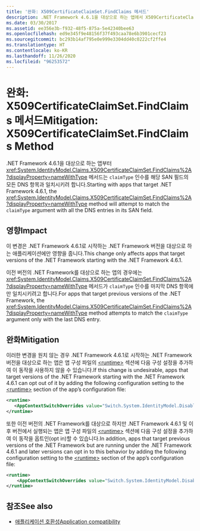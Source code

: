 ```yaml
---
title: '완화: X509CertificateClaimSet.FindClaims 메서드'
description: .NET Framework 4.6.1을 대상으로 하는 앱에서 X509CertificateClaimSet.FindClaims 메서드가 어떻게 변경되었는지 알아봅니다.
ms.date: 03/30/2017
ms.assetid: ee356e3b-f932-48f5-875a-5e42340bee63
ms.openlocfilehash: ed9e345f9e48156f37f493caa78e6b3901cecf23
ms.sourcegitcommit: bc293b14af795e0e999e3304dd40c0222cf2ffe4
ms.translationtype: HT
ms.contentlocale: ko-KR
ms.lasthandoff: 11/26/2020
ms.locfileid: "96253572"
---
```

# <a name="mitigation-x509certificateclaimsetfindclaims-method"></a><span data-ttu-id="f1c5f-103">완화: X509CertificateClaimSet.FindClaims 메서드</span><span class="sxs-lookup"><span data-stu-id="f1c5f-103">Mitigation: X509CertificateClaimSet.FindClaims Method</span></span>

<span data-ttu-id="f1c5f-104">.NET Framework 4.6.1을 대상으로 하는 앱부터 <xref:System.IdentityModel.Claims.X509CertificateClaimSet.FindClaims%2A?displayProperty=nameWithType> 메서드는 `claimType` 인수를 해당 SAN 필드의 모든 DNS 항목과 일치시키려 합니다.</span><span class="sxs-lookup"><span data-stu-id="f1c5f-104">Starting with apps that target .NET Framework 4.6.1, the <xref:System.IdentityModel.Claims.X509CertificateClaimSet.FindClaims%2A?displayProperty=nameWithType> method will attempt to match the `claimType` argument with all the DNS entries in its SAN field.</span></span>  
  
## <a name="impact"></a><span data-ttu-id="f1c5f-105">영향</span><span class="sxs-lookup"><span data-stu-id="f1c5f-105">Impact</span></span>  

 <span data-ttu-id="f1c5f-106">이 변경은 .NET Framework 4.6.1로 시작하는 .NET Framework 버전을 대상으로 하는 애플리케이션에만 영향을 줍니다.</span><span class="sxs-lookup"><span data-stu-id="f1c5f-106">This change only affects apps that target versions of the .NET Framework starting with the .NET Framework 4.6.1.</span></span>  
  
 <span data-ttu-id="f1c5f-107">이전 버전의 .NET Framework를 대상으로 하는 앱의 경우에는 <xref:System.IdentityModel.Claims.X509CertificateClaimSet.FindClaims%2A?displayProperty=nameWithType> 메서드가 `claimType` 인수를 마지막 DNS 항목에만 일치시키려고 합니다.</span><span class="sxs-lookup"><span data-stu-id="f1c5f-107">For apps that target previous versions of the .NET Framework, the <xref:System.IdentityModel.Claims.X509CertificateClaimSet.FindClaims%2A?displayProperty=nameWithType> method attempts to match the `claimType` argument only with the last  DNS entry.</span></span>  
  
## <a name="mitigation"></a><span data-ttu-id="f1c5f-108">완화</span><span class="sxs-lookup"><span data-stu-id="f1c5f-108">Mitigation</span></span>  

 <span data-ttu-id="f1c5f-109">이러한 변경을 원치 않는 경우 .NET Framework 4.6.1로 시작하는 .NET Framework 버전을 대상으로 하는 앱은 앱 구성 파일의 [\<runtime>](../configure-apps/file-schema/runtime/runtime-element.md) 섹션에 다음 구성 설정을 추가하여 이 동작을 사용하지 않을 수 있습니다.</span><span class="sxs-lookup"><span data-stu-id="f1c5f-109">If this change is undesirable, apps that target versions of the .NET Framework starting with the .NET Framework 4.6.1 can opt out of it by adding the following configuration setting to the [\<runtime>](../configure-apps/file-schema/runtime/runtime-element.md) section of the app’s configuration file:</span></span>  
  
```xml  
<runtime>  
   <AppContextSwitchOverrides value="Switch.System.IdentityModel.DisableMultipleDNSEntriesInSANCertificate=true" />
</runtime>  
```  
  
 <span data-ttu-id="f1c5f-110">또한 이전 버전의 .NET Framework를 대상으로 하지만 .NET Framework 4.6.1 및 이후 버전에서 실행되는 앱은 앱 구성 파일의 [\<runtime>](../configure-apps/file-schema/runtime/runtime-element.md) 섹션에 다음 구성 설정을 추가하여 이 동작을 옵트인(opt in)할 수 있습니다.</span><span class="sxs-lookup"><span data-stu-id="f1c5f-110">In addition, apps that target previous versions of the .NET Framework but are running under the .NET Framework 4.6.1 and later versions can opt in to this behavior by adding the following configuration setting to the [\<runtime>](../configure-apps/file-schema/runtime/runtime-element.md) section of the app’s configuration file:</span></span>  
  
```xml  
<runtime>  
    <AppContextSwitchOverrides value="Switch.System.IdentityModel.DisableMultipleDNSEntriesInSANCertificate=false" />
</runtime>  
```  
  
## <a name="see-also"></a><span data-ttu-id="f1c5f-111">참조</span><span class="sxs-lookup"><span data-stu-id="f1c5f-111">See also</span></span>

- [<span data-ttu-id="f1c5f-112">애플리케이션 호환성</span><span class="sxs-lookup"><span data-stu-id="f1c5f-112">Application compatibility</span></span>](application-compatibility.md)
